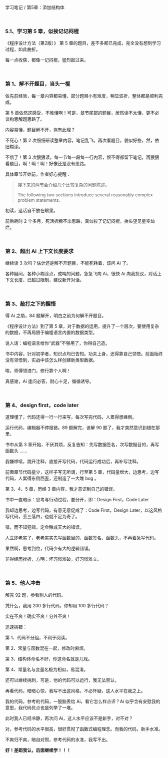 学习笔记 / 第5章：添加结构体

<br>

### 5.1、学习第 5 章，似挨记记闷棍

《程序设计方法（第2版）》 第 5 章的题目，差不多都已完成，完全没有想到学习过程，如此曲折。

每一点收获，都像一记闷棍，猛烈敲过来。

<br>

### 第 1、解不开题目，当头一棍

依先前经验，每一章内容都易懂，部分题目小有难度，稍显波折，整体都是顺利完成。

第 5 章依然这感受，不难懂啊！可是，章节尾部的题目，居然读不太懂，更不必谈构思解题思路了。

内容易懂，题目解不开，岂有此理？

不死心！第 2 次细细研读整章内容，笔记乱飞。再次看题目，貌似好些，然，依旧糊涂。

不信了！第 3 次狠狠读，每一节每一段每一行内容，恨不得都留下笔记，再狠狠看题目，啊！啊！啊！好像还是没有思路。

具体章节开始前，作者好心提醒：

>接下来的两节会介绍几个比较复杂的问题陈述。
>
>The following two sections introduce several reasonably complex problem statements.
>

初读，这话自不放在眼里。

前后耗时 2 个多月，死活折腾不出思路，真似挨了记记闷棍，抬头望见星空灿烂。

<br>

### 第 2、超出 Ai 上下文长度要求

继续读 3 次吗？估计还是解不开题目，不能死耗着，该问 Ai 了。

各种疑问，各种小糊涂点，成吨的问题，急急飞向 Ai，很快 Ai 向我抗议，对话上下文长度，已超过限制，建议新开对话。

<br>

### 第 3、敲打之下的醒悟

得 Ai 之助，84 题解开，明白之前为何解不开题目。

《程序设计方法》到了第 5 章，对于数据的运用，提升了一个层次，要使用复杂的数据，不再局限于编程语言内置的数据类型。

说人话：编程语言给你“武器”不够用了，你得自己造。

书中内容，针对初学者，知识点均已告知。功夫上身，还得靠自己领悟。前面始终没有领悟到，实战中该怎么样创建新类型数据。

唉，师傅领进门，修行靠个人啊！

真感谢，Ai 逢问必答，耐心十足，循循诱导。

<br>

###  第 4、design first，code later

道理懂了，代码还得一行一行来写，每次写完代码，人累得想瘫倒。

运行代码，编辑器不停报错。89 题解完，该解 90 题了，我才突然意识到错在那里。

书中从第 3 章开始，不厌其烦，反复告知：先写数据签名，次写数据目的，再写函数头 ……

我嫌啰嗦，跳开注释，直接开写代码，代码运行成功后，再补写注释。

前面章节代码量少，这样子写无所谓，行至第 5 章，代码量增大，边思考，边写代码，人累得东倒西歪，还制造了一大堆 bug 。

第 3、4、5 章，历经 3 章内容，我才意识到自己的错误。

书中一直暗示：思考与行动过程，要分开，即：Design First，Code Later

我却边思考，边写代码，有意无意促成了：Code First，Design Later，以这风格写代码，丢三落四，也就不足为奇了。

错，而不知犯错，定会酿成天大的错误。

人立即老实了，老老实实先写函数目的、函数签名、函数头，不再着急写代码。

果然啊，思考到位，代码少有大的逻辑错误。

非得经历挫折，方明：坏习惯难破，好习惯难立。

<br>

### 第 5、他人冲击

解完 92 题，参看别人的代码。

凭什么，我用 200 多行代码，你却用 100 多行代码？

实在不爽！确实不爽！分外不爽！

迅速挑错：

第 1、代码不分组，不利于阅读。

第 2、常量与函数混在一起，修改时麻烦。

第 3、结构体命名不好，你这命名就是儿戏。

第 4、常量名与变量名极为相似，易混淆。

还可以继续挑刺，可是，他的代码可以运行，我无法否认。

再看代码，暗暗心惊，我写不出这风格，不必怀疑，这人水平在我之上。

我的代码，参考的代码，一股脑丢给 Ai，看它怎么样点评？Ai 似乎含有安慰我的意思，我代码优点也是列举了一堆。

此时我人已经冷静，再次问 Ai，这人水平应该不是新手，对不对？

对，参考代码的水平很高，很好贯彻了函数式编程理念。而我的代码，新手水准。

不爽归不爽，暗自对照，参考代码的水准，我写不出。

**好！差距我认，后面继续学！！！**



